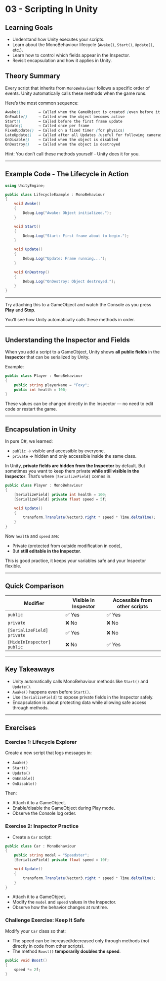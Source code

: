# 03 - Scripting In Unity

## Learning Goals

- Understand how Unity executes your scripts.
- Learn about the MonoBehaviour lifecycle (`Awake()`, `Start()`, `Update()`, etc.).
- Learn how to control which fields appear in the Inspector.
- Revisit encapsulation and how it applies in Unity.

## Theory Summary

Every script that inherits from `MonoBehaviour` follows a specific order of events.
Unity automatically calls these methods when the game runs.

Here’s the most common sequence:

```scss
Awake()        → Called when the GameObject is created (even before it's enabled)
OnEnable()     → Called when the object becomes active
Start()        → Called before the first frame update
Update()       → Called once per frame
FixedUpdate()  → Called on a fixed timer (for physics)
LateUpdate()   → Called after all Updates (useful for following cameras)
OnDisable()    → Called when the object is disabled
OnDestroy()    → Called when the object is destroyed
```

Hint: You don’t call these methods yourself - Unity does it for you.

---
## Example Code - The Lifecycle in Action
```csharp
using UnityEngine;

public class LifecycleExample : MonoBehaviour
{
    void Awake()
    {
        Debug.Log("Awake: Object initialized.");
    }

    void Start()
    {
        Debug.Log("Start: First frame about to begin.");
    }

    void Update()
    {
        Debug.Log("Update: Frame running...");
    }

    void OnDestroy()
    {
        Debug.Log("OnDestroy: Object destroyed.");
    }
}
```
---

Try attaching this to a GameObject and watch the Console as you press **Play** and **Stop**.

You’ll see how Unity automatically calls these methods in order.

---
## Understanding the Inspector and Fields

When you add a script to a GameObject, Unity shows **all public fields** in the **Inspector** that can be serialized by Unity.

Example:

```csharp
public class Player : MonoBehaviour
{
    public string playerName = "Foxy";
    public int health = 100;
}
```

These values can be changed directly in the Inspector — no need to edit code or restart the game.

---
## Encapsulation in Unity

In pure C#, we learned:

- `public` → visible and accessible by everyone.
- `private` → hidden and only accessible inside the same class.

In Unity, **private fields are hidden from the Inspector** by default.
But sometimes you want to keep them private **while still visible in the Inspector**.
That’s where `[SerializeField]` comes in.

```csharp
public class Player : MonoBehaviour
{
    [SerializeField] private int health = 100;
    [SerializeField] private float speed = 5f;

    void Update()
    {
        transform.Translate(Vector3.right * speed * Time.deltaTime);
    }
}
```

Now `health` and `speed` are:
- Private (protected from outside modification in code),
- But **still editable in the Inspector**.

This is good practice, it keeps your variables safe and your Inspector flexible.

---
## Quick Comparison

| Modifier                   | Visible in Inspector | Accessible from other scripts |
| -------------------------- | -------------------- | ----------------------------- |
| `public`                   | ✅ Yes                | ✅ Yes                         |
| `private`                  | ❌ No                 | ❌ No                          |
| `[SerializeField] private` | ✅ Yes                | ❌ No                          |
| `[HideInInspector] public` | ❌ No                 | ✅ Yes                         |

---
## Key Takeaways

- Unity automatically calls MonoBehaviour methods like `Start()` and `Update()`.
- `Awake()` happens even before `Start()`.
- Use `[SerializeField]` to expose private fields in the Inspector safely.
- Encapsulation is about protecting data while allowing safe access through methods.

---
## Exercises

### Exercise 1: Lifecycle Explorer

Create a new script that logs messages in:
- `Awake()`
- `Start()`
- `Update()`
- `OnEnable()`
- `OnDisable()`

Then:
- Attach it to a GameObject.
- Enable/disable the GameObject during Play mode.
- Observe the Console log order.

### Exercise 2: Inspector Practice

- Create a `Car` script:

```csharp
public class Car : MonoBehaviour
{
    public string model = "Speedster";
    [SerializeField] private float speed = 10f;

    void Update()
    {
        transform.Translate(Vector3.right * speed * Time.deltaTime);
    }
}
```

- Attach it to a GameObject.
- Modify the `model` and `speed` values in the Inspector.
- Observe how the behavior changes at runtime.

### Challenge Exercise: Keep It Safe

Modify your `Car` class so that:

- The speed can be increased/decreased only through methods (not directly in code from other scripts).
- The method `Boost()` **temporarily doubles the speed**.

```csharp
public void Boost()
{
    speed *= 2f;
}
```